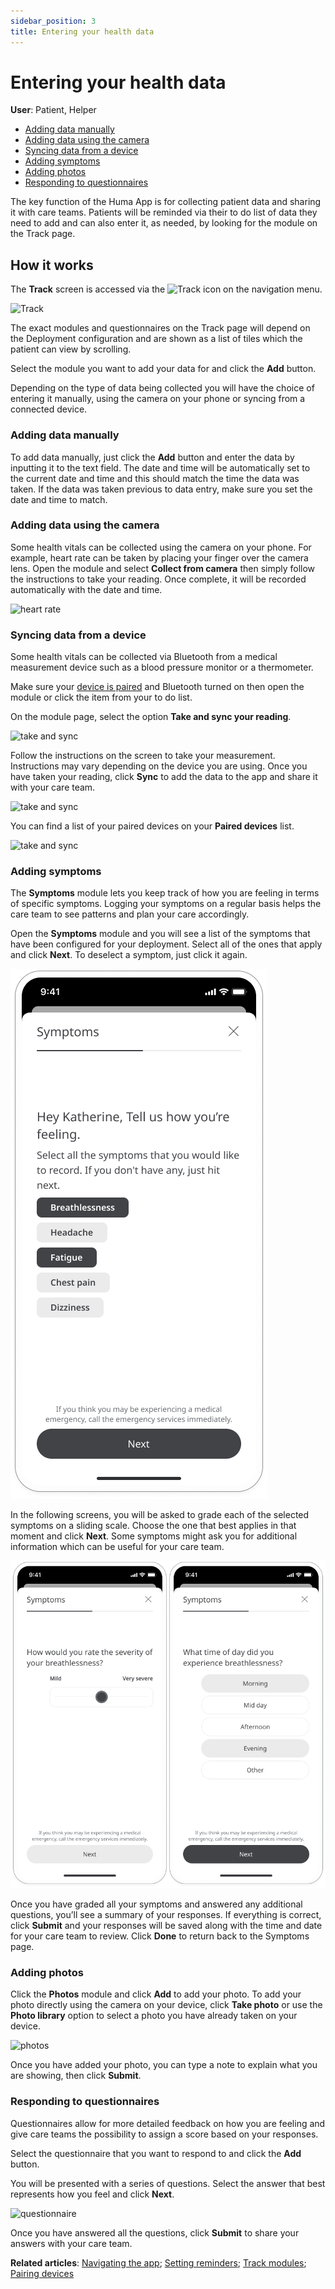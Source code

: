 ```yaml
---
sidebar_position: 3
title: Entering your health data
---
```

# Entering your health data
**User**: Patient, Helper
- [Adding data manually](#adding-data-manually)
- [Adding data using the camera](#adding-data-using-the-camera)
- [Syncing data from a device](#syncing-data-from-a-device)
- [Adding symptoms](#adding-symptoms)
- [Adding photos](#adding-photos)
- [Responding to questionnaires](#responding-to-questionnaires)

The key function of the Huma App is for collecting patient data and sharing it with care teams. Patients will be reminded via their to do list of data they need to add and can also enter it, as needed, by looking for the module on the Track page.

## How it works​

The **Track** screen is accessed via the ![Track](../assets/TrackIcon.png) icon on the navigation menu. 

![Track](../assets/Track.png)

The exact modules and questionnaires on the Track page will depend on the Deployment configuration and are shown as a list of tiles which the patient can view by scrolling. 

Select the module you want to add your data for and click the **Add** button. 

Depending on the type of data being collected you will have the choice of entering it manually, using the camera on your phone or syncing from a connected device.

### Adding data manually

To add data manually, just click the **Add** button and enter the data by inputting it to the text field. The date and time will be automatically set to the current date and time and this should match the time the data was taken. If the data was taken previous to data entry, make sure you set the date and time to match.

### Adding data using the camera

Some health vitals can be collected using the camera on your phone. For example, heart rate can be taken by placing your finger over the camera lens. Open the module and select **Collect from camera** then simply follow the instructions to take your reading. Once complete, it will be recorded automatically with the date and time.

![heart rate](../assets/HeartRate.png)

### Syncing data from a device

Some health vitals can be collected via Bluetooth from a medical measurement device such as a blood pressure monitor or a thermometer. 

Make sure your [device is paired](../getting-started/pairing-devices.md) and Bluetooth turned on then open the module or click the item from your to do list.

On the module page, select the option **Take and sync your reading**. 

![take and sync](../assets/TakeSync01.png)

Follow the instructions on the screen to take your measurement. Instructions may vary depending on the device you are using. Once you have taken your reading, click **Sync** to add the data to the app and share it with your care team. 

![take and sync](../assets/TakeSync02.png)

You can find a list of your paired devices on your **Paired devices** list.  

![take and sync](../assets/TakeSync03.png)

### Adding symptoms
The **Symptoms** module lets you keep track of how you are feeling in terms of specific symptoms. Logging your symptoms on a regular basis helps the care team to see patterns and plan your care accordingly.

Open the **Symptoms** module and you will see a list of the symptoms that have been configured for your deployment. Select all of the ones that apply and click **Next**. To deselect a symptom, just click it again.

![symptoms](../assets/Symptoms01.png)

In the following screens, you will be asked to grade each of the selected symptoms on a sliding scale. Choose the one that best applies in that moment and click **Next**. Some symptoms might ask you for additional information which can be useful for your care team.

![symptoms](../assets/Symptoms02.png)

Once you have graded all your symptoms and answered any additional questions, you’ll see a summary of your responses. If everything is correct, click **Submit** and your responses will be saved along with the time and date for your care team to review. Click **Done** to return back to the Symptoms page.

### Adding photos
Click the **Photos** module and click **Add** to add your photo. To add your photo directly using the camera on your device, click **Take photo** or 
use the **Photo library** option to select a photo you have already taken on your device.

![photos](../assets/AddPhoto.png)

Once you have added your photo, you can type a note to explain what you are showing, then click **Submit**.

### Responding to questionnaires

Questionnaires allow for more detailed feedback on how you are feeling and give care teams the possibility to assign a score based on your responses.

Select the questionnaire that you want to respond to and click the **Add** button.

You will be presented with a series of questions. Select the answer that best represents how you feel and click **Next**.

![questionnaire](../assets/questionnairefjs.png)

Once you have answered all the questions, click **Submit** to share your answers with your care team.

**Related articles**: [Navigating the app](../getting-started/navigating-the-app.md); [Setting reminders](./setting-reminders.md); [Track modules](./track-modules.md); [Pairing devices](../getting-started/pairing-devices.md)
